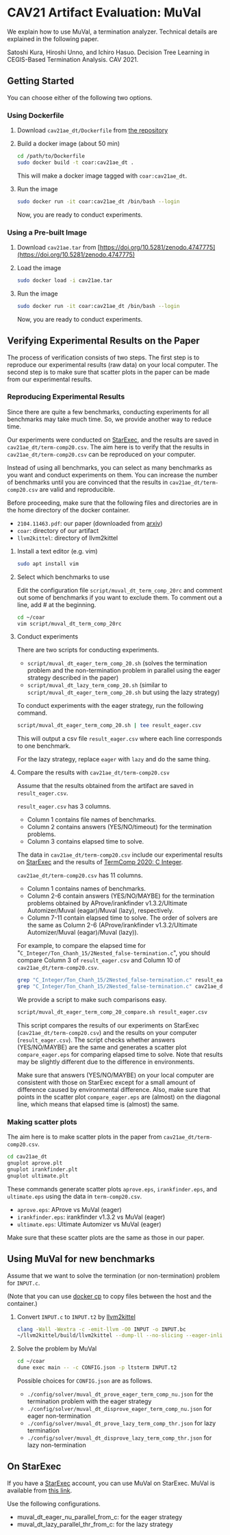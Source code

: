 # CAV21 Artifact Evaluation: MuVal

We explain how to use MuVal, a termination analyzer.
Technical details are explained in the following paper.

Satoshi Kura, Hiroshi Unno, and Ichiro Hasuo. Decision Tree Learning in CEGIS-Based Termination Analysis. CAV 2021.

## Getting Started

You can choose either of the following two options.

### Using Dockerfile

1. Download `cav21ae_dt/Dockerfile` from [the repository](https://github.com/hiroshi-unno/coar)

2. Build a docker image (about 50 min)
    
    ```bash
    cd /path/to/Dockerfile
    sudo docker build -t coar:cav21ae_dt .
    ```
    This will make a docker image tagged with `coar:cav21ae_dt`.

3. Run the image
    ```bash
    sudo docker run -it coar:cav21ae_dt /bin/bash --login
    ```
    Now, you are ready to conduct experiments.

### Using a Pre-built Image

1. Download `cav21ae.tar` from [https://doi.org/10.5281/zenodo.4747775](https://doi.org/10.5281/zenodo.4747775)

2. Load the image
    ```bash
    sudo docker load -i cav21ae.tar
    ```

3. Run the image
    ```bash
    sudo docker run -it coar:cav21ae_dt /bin/bash --login
    ```
    Now, you are ready to conduct experiments.

## Verifying Experimental Results on the Paper

The process of verification consists of two steps.
The first step is to reproduce our experimental results (raw data) on your local computer.
The second step is to make sure that scatter plots in the paper can be made from our experimental results.

### Reproducing Experimental Results

Since there are quite a few benchmarks, conducting experiments for all benchmarks may take much time.
So, we provide another way to reduce time.

Our experiments were conducted on [StarExec](https://www.starexec.org/starexec/secure/index.jsp), and the results are saved in `cav21ae_dt/term-comp20.csv`.
The aim here is to verify that the results in `cav21ae_dt/term-comp20.csv` can be reproduced on your computer.

Instead of using all benchmarks, you can select as many benchmarks as you want and conduct experiments on them.
You can increase the number of benchmarks until you are convinced that the results in `cav21ae_dt/term-comp20.csv` are valid and reproducible.

Before proceeding, make sure that the following files and directories are in the home directory of the docker container.

- `2104.11463.pdf`: our paper (downloaded from [arxiv](https://arxiv.org/abs/2104.11463))
- `coar`: directory of our artifact
- `llvm2kittel`: directory of llvm2kittel

1. Install a text editor (e.g. vim)
    ```bash
    sudo apt install vim
    ```

2. Select which benchmarks to use

    Edit the configuration file `script/muval_dt_term_comp_20rc` and comment out some of benchmarks if you want to exclude them. To comment out a line, add # at the beginning.
    ```bash
    cd ~/coar
    vim script/muval_dt_term_comp_20rc
    ```

3. Conduct experiments

    There are two scripts for conducting experiments.

    - `script/muval_dt_eager_term_comp_20.sh` (solves the termination problem and the non-termination problem in parallel using the eager strategy described in the paper)
    - `script/muval_dt_lazy_term_comp_20.sh` (similar to `script/muval_dt_eager_term_comp_20.sh` but using the lazy strategy)

    To conduct experiments with the eager strategy, run the following command.
    ```bash
    script/muval_dt_eager_term_comp_20.sh | tee result_eager.csv
    ```
    This will output a csv file `result_eager.csv` where each line corresponds to one benchmark.

    For the lazy strategy, replace `eager` with `lazy` and do the same thing.

4. Compare the results with `cav21ae_dt/term-comp20.csv`

    Assume that the results obtained from the artifact are saved in `result_eager.csv`.

    `result_eager.csv` has 3 columns. 
    
    - Column 1 contains file names of benchmarks.
    - Column 2 contains answers (YES/NO/timeout) for the termination problems.
    - Column 3 contains elapsed time to solve.

    The data in `cav21ae_dt/term-comp20.csv` include our experimental results on [StarExec](https://www.starexec.org/starexec/secure/index.jsp) and the results of [TermComp 2020: C Integer](https://termcomp.github.io/Y2020/job_41519.html).

    `cav21ae_dt/term-comp20.csv` has 11 columns.

    - Column 1 contains names of benchmarks.
    - Column 2-6 contain answers (YES/NO/MAYBE) for the termination problems obtained by AProve/irankfinder v1.3.2/Ultimate Automizer/Muval (eagar)/Muval (lazy), respectively.
    - Column 7-11 contain elapsed time to solve. The order of solvers are the same as Column 2-6 (AProve/irankfinder v1.3.2/Ultimate Automizer/Muval (eagar)/Muval (lazy)).

    For example, to compare the elapsed time for "`C_Integer/Ton_Chanh_15/2Nested_false-termination.c`", you should compare Column 3 of `result_eager.csv` and Column 10 of `cav21ae_dt/term-comp20.csv`.
    ```bash
    grep "C_Integer/Ton_Chanh_15/2Nested_false-termination.c" result_eager.csv | cut -d , -f 3
    grep "C_Integer/Ton_Chanh_15/2Nested_false-termination.c" cav21ae_dt/term-comp20.csv | cut -d , -f 10
    ```

    We provide a script to make such comparisons easy.
    ```bash
    script/muval_dt_eager_term_comp_20_compare.sh result_eager.csv
    ```
    This script compares the results of our experiments on StarExec (`cav21ae_dt/term-comp20.csv`) and the results on your computer (`result_eager.csv`).
    The script checks whether answers (YES/NO/MAYBE) are the same and generates a scatter plot `compare_eager.eps` for comparing elapsed time to solve.
    Note that results may be slightly different due to the difference in environments.

    Make sure that answers (YES/NO/MAYBE) on your local computer are consistent with those on StarExec except for a small amount of difference caused by environmental difference.
    Also, make sure that points in the scatter plot `compare_eager.eps` are (almost) on the diagonal line, which means that elapsed time is (almost) the same.

### Making scatter plots
The aim here is to make scatter plots in the paper from `cav21ae_dt/term-comp20.csv`.

```bash
cd cav21ae_dt
gnuplot aprove.plt
gnuplot irankfinder.plt
gnuplot ultimate.plt
```
These commands generate scatter plots `aprove.eps`, `irankfinder.eps`, and `ultimate.eps` using the data in `term-comp20.csv`.

- `aprove.eps`: AProve vs MuVal (eager)
- `irankfinder.eps`: irankfinder v1.3.2 vs MuVal (eager)
- `ultimate.eps`: Ultimate Automizer vs MuVal (eager)

Make sure that these scatter plots are the same as those in our paper.


## Using MuVal for new benchmarks

Assume that we want to solve the termination (or non-termination) problem for `INPUT.c`.

(Note that you can use [docker cp](https://docs.docker.com/engine/reference/commandline/cp/) to copy files between the host and the container.)

1. Convert `INPUT.c` to `INPUT.t2` by [llvm2kittel](https://github.com/gyggg/llvm2kittel/tree/kou)
    ```bash
    clang -Wall -Wextra -c -emit-llvm -O0 INPUT -o INPUT.bc
    ~/llvm2kittel/build/llvm2kittel --dump-ll --no-slicing --eager-inline --t2 INPUT.bc > INPUT.t2
    ```

2. Solve the problem by MuVal
    ```bash
    cd ~/coar
    dune exec main -- -c CONFIG.json -p ltsterm INPUT.t2
    ```
    Possible choices for `CONFIG.json` are as follows.

    - `./config/solver/muval_dt_prove_eager_term_comp_nu.json` for the termination problem with the eager strategy
    - `./config/solver/muval_dt_disprove_eager_term_comp_nu.json` for eager non-termination
    - `./config/solver/muval_dt_prove_lazy_term_comp_thr.json` for lazy termination
    - `./config/solver/muval_dt_disprove_lazy_term_comp_thr.json` for lazy non-termination

## On StarExec

If you have a [StarExec](https://www.starexec.org/starexec/secure/index.jsp) account, you can use MuVal on StarExec.
MuVal is available from [this link](https://www.starexec.org/starexec/secure/details/solver.jsp?anonId=8afa72c8-96f1-4594-94dc-73118165a74e).

Use the following configurations.

- muval_dt_eager_nu_parallel_from_c: for the eager strategy
- muval_dt_lazy_parallel_thr_from_c: for the lazy strategy